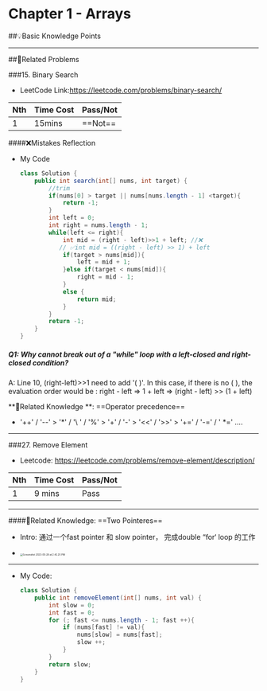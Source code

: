 # Chapter 1 - Arrays

##💡Basic Knowledge Points



***

##📘Related Problems

###15. Binary Search

* LeetCode Link:https://leetcode.com/problems/binary-search/

| Nth  | Time Cost | Pass/Not |
| ---- | --------- | -------- |
| 1    | 15mins    | ==Not==  |

####❌Mistakes Reflection

* My Code

  ```java
  class Solution {
      public int search(int[] nums, int target) {
          //trim
          if(nums[0] > target || nums[nums.length - 1] <target){
              return -1;
          }
          int left = 0;
          int right = nums.length - 1;
          while(left <= right){
              int mid = (right - left)>>1 + left; //❌ 
             // ✅int mid = ((right - left) >> 1) + left
              if(target > nums[mid]){
                  left = mid + 1;
              }else if(target < nums[mid]){
                  right = mid - 1;
              }
              else {
                  return mid;
              }
          }
          return -1; 
      }
  }
  ```

  

##### Q1: Why cannot break out of a "while" loop with a left-closed and right-closed condition?

A: Line 10, (right-left)>>1 need to add '( )'. In this case, if there is no ( ), the evaluation order would be : right - left => 1 + left => (right - left)  >> (1 + left)

**📍Related Knowledge **: ==Operator precedence==

* '++' / '--'  >  '*' / '\ ' / '%'  >  '+' / '-'  >  '<<' / '>>' > '+=' / '-=' / ' *=' ....

***

###27. Remove Element 

* Leetcode: https://leetcode.com/problems/remove-element/description/

| Nth  | Time Cost | Pass/Not |
| ---- | --------- | -------- |
| 1    | 9 mins    | Pass     |

***

####📍Related Knowledge: ==Two Pointeres==

* Intro: 通过一个fast pointer 和 slow pointer， 完成double “for‘ loop 的工作

* <img src="/Users/tomas/Library/Application Support/typora-user-images/Screenshot 2023-05-28 at 2.42.25 PM.png" alt="Screenshot 2023-05-28 at 2.42.25 PM" style="zoom:33%;" />

  

***

* My Code:

  ```Java
  class Solution {
      public int removeElement(int[] nums, int val) {
          int slow = 0;
          int fast = 0;
          for (; fast <= nums.length - 1; fast ++){
              if (nums[fast] != val){               
                  nums[slow] = nums[fast];
                  slow ++;
              }
          }
          return slow;
      }
  }
  ```

  

